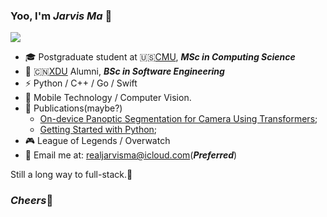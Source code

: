 ### Yoo, I'm *Jarvis Ma* 👋

![](https://i.loli.net/2021/05/03/U7OnJz8acjZSkbr.png)

- 🎓 Postgraduate student at 🇺🇸[CMU](https://www.cmu.edu), ***MSc in Computing Science***
- 🍭 🇨🇳[XDU](https://www.xidian.edu.cn) Alumni, ***BSc in Software Engineering***
- ⚡  Python / C++ / Go / Swift
- 🔭 Mobile Technology / Computer Vision.
- 📖 Publications(maybe?)
  - [On-device Panoptic Segmentation for Camera Using Transformers](https://machinelearning.apple.com/research/panoptic-segmentation);
  - [Getting Started with Python](https://jarvisma.gitbook.io/pythonlearn/);
- 🎮 League of Legends / Overwatch
- 📧 Email me at: realjarvisma@icloud.com(***Preferred***)

Still a long way to full-stack.👀

### *Cheers*🍻
